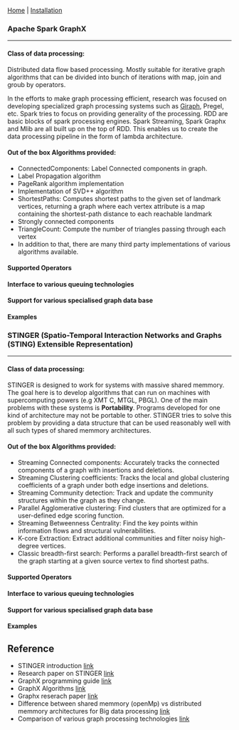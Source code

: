 [Home](README.md) | 
[Installation](installation.md)

### Apache Spark GraphX
-----------------------
#### Class of data processing:
Distributed data flow based processing. Mostly suitable for iterative graph algorithms that can be divided into bunch of iterations with map, join and groub by operators.

In the efforts to make graph processing efficient, research was focused on developing specialized graph processing systems such as [Giraph](http://giraph.apache.org/), Pregel, etc. Spark tries to focus on providing generality of the processing. RDD are basic blocks of spark processing engines. Spark Streaming, Spark Graphx and Mlib are all built up on the top of RDD. This enables us to create the data processing pipeline in the form of lambda architecture.

#### Out of the box Algorithms provided:
- ConnectedComponents: Label Connected components in graph. 
- Label Propagation algorithm
- PageRank algorithm implementation
- Implementation of SVD++ algorithm
- ShortestPaths: Computes shortest paths to the given set of landmark vertices, returning a graph where each vertex attribute is a map containing the shortest-path distance to each reachable landmark
- Strongly connected components
- TriangleCount: Compute the number of triangles passing through each vertex
- In addition to that, there are many third party implementations of various algorithms available.

#### Supported Operators
#### Interface to various queuing technologies 
#### Support for various specialised graph data base
#### Examples

### STINGER (Spatio-Temporal Interaction Networks and Graphs (STING) Extensible Representation)
-----------------------------------------------------------------------------------------------
#### Class of data processing:
STINGER is designed to work for systems with massive shared memmory. The goal here is to develop algorithms that can run on machines with supercomputing powers (e.g XMT C, MTGL, PBGL). One of the main problems with these systems is **Portability**. Programs developed for one kind of architecture may not be portable to other. STINGER tries to solve this problem by providing a data structure that can be used reasonably well with all such types of shared memmory architectures.

#### Out of the box Algorithms provided:
- Streaming Connected components: Accurately tracks the connected components of a graph with insertions and deletions.
- Streaming Clustering coefficients: Tracks the local and global clustering coefficients of a graph under both edge insertions and deletions.
- Streaming Community detection: Track and update the community structures within the graph as they change.
- Parallel Agglomerative clustering: Find clusters that are optimized for a user-defined edge scoring function.
- Streaming Betweenness Centrality: Find the key points within information flows and structural vulnerabilities.
- K-core Extraction: Extract additional communities and filter noisy high-degree vertices.
- Classic breadth-first search: Performs a parallel breadth-first search of the graph starting at a given source vertex to find shortest paths.

#### Supported Operators
#### Interface to various queuing technologies 
#### Support for various specialised graph data base
#### Examples

Reference
---------
- STINGER introduction [link](http://www.stingergraph.com/index.php?id=introduction)
- Research paper on STINGER [link](http://cass-mt.pnnl.gov/docs/pubs/pnnlgeorgiatechsandiastinger-u.pdf)
- GraphX programming guide [link](http://spark.apache.org/docs/latest/graphx-programming-guide.html#graph-operators)
- GraphX Algorithms [link](http://spark.apache.org/docs/latest/api/scala/index.html#org.apache.spark.graphx.lib.package)
- Graphx reserach paper [link](https://amplab.cs.berkeley.edu/wp-content/uploads/2014/09/graphx.pdf)
- Difference between shared memmory (openMp) vs distributed memmory architectures for Big data processing [link](http://www.quora.com/What-are-the-advantages-of-Hadoop-over-openMP)
- Comparison of various graph processing technologies [link](http://www.stingergraph.com/data/uploads/papers/ppaa2014.pdf)

